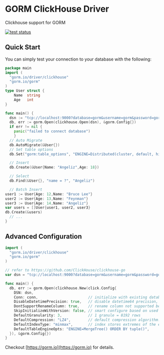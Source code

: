 # GORM ClickHouse Driver

Clickhouse support for GORM

[![test status](https://github.com/go-gorm/clickhouse/workflows/tests/badge.svg?branch=master "test status")](https://github.com/go-gorm/clickhouse/actions)

## Quick Start

You can simply test your connection to your database with the following:

```go
package main
import (
  "gorm.io/driver/clickhouse"
  "gorm.io/gorm"
)
type User struct {
    Name  string
    Age   int
}

func main() {
  dsn := "tcp://localhost:9000?database=gorm&username=gorm&password=gorm&read_timeout=10&write_timeout=20"
  db, err := gorm.Open(clickhouse.Open(dsn), &gorm.Config{})
  if err != nil {
    panic("failed to connect database")
    }
  // Auto Migrate
  db.AutoMigrate(&User{})
  // Set table options
  db.Set("gorm:table_options", "ENGINE=Distributed(cluster, default, hits)").AutoMigrate(&User{})

  // Insert
  db.Create(&User{Name: "Angeliz",Age: 18})

  // Select
  db.Find(&User{}, "name = ?", "Angeliz")

  // Batch Insert
user1 := User{Age: 12,Name: "Bruce Lee"}
user2 := User{Age: 13,Name: "Feynman"}
user3 := User{Age: 14,Name: "Angeliz"}
var users = []User{user1, user2, user3}
db.Create(&users)
  // ...
}
```

## Advanced Configuration

```go
import (
  "gorm.io/driver/clickhouse"
  "gorm.io/gorm"
)

// refer to https://github.com/ClickHouse/clickhouse-go
var dsn = "tcp://localhost:9000?database=gorm&username=gorm&password=gorm&read_timeout=10&write_timeout=20"

func main() {
  db, err := gorm.Open(clickhouse.New(click.Config{
    DSN: dsn,
    Conn: conn,                       // initialize with existing database conn
    DisableDatetimePrecision: true,   // disable datetime64 precision, not supported before clickhouse 20.4
    DontSupportRenameColumn: true,    // rename column not supported before clickhouse 20.4
    SkipInitializeWithVersion: false, // smart configure based on used version
    DefaultGranularity: 3,            // 1 granule = 8192 rows
    DefaultCompression: "LZ4",        // default compression algorithm. LZ4 is lossless
    DefaultIndexType: "minmax",       // index stores extremes of the expression
    DefaultTableEngineOpts: "ENGINE=MergeTree() ORDER BY tuple()",
  }), &gorm.Config{})
}
```

Checkout [https://gorm.io](https://gorm.io) for details.
